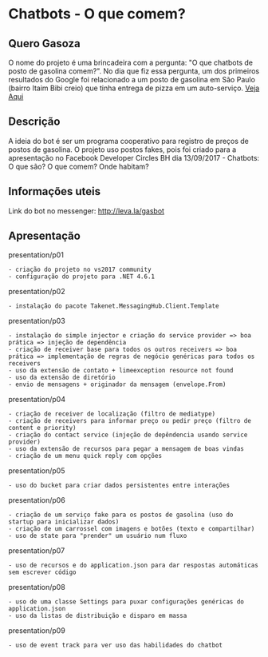 # Chatbots - O que comem?
## Quero Gasoza
O nome do projeto é uma brincadeira com a pergunta: "O que chatbots de posto de gasolina comem?". No dia que fiz essa pergunta, um dos primeiros resultados do Google foi relacionado a um posto de gasolina em São Paulo (bairro Itaim Bibi creio) que tinha entrega de pizza em um auto-serviço. [Veja Aqui](https://economia.uol.com.br/empreendedorismo/noticias/redacao/2014/07/10/maquina-automatica-em-posto-de-gasolina-de-sp-faz-pizza-em-2min30s.htm)

## Descrição
A ideia do bot é ser um programa cooperativo para registro de preços de postos de gasolina.
O projeto uso postos fakes, pois foi criado para a apresentação no Facebook Developer Circles BH dia 13/09/2017 - Chatbots: O que são? O que comem? Onde habitam?

## Informações uteis
Link do bot no messenger: http://leva.la/gasbot

## Apresentação

presentation/p01

	- criação do projeto no vs2017 community
	- configuração do projeto para .NET 4.6.1
	
presentation/p02

	- instalação do pacote Takenet.MessagingHub.Client.Template
	
presentation/p03

	- instalação do simple injector e criação do service provider => boa prática => injeção de dependência
	- criação de receiver base para todos os outros receivers => boa prática => implementação de regras de negócio genéricas para todos os receivers
	- uso da extensão de contato + limeexception resource not found
	- uso da extensão de diretório
	- envio de mensagens + originador da mensagem (envelope.From)
	
presentation/p04

	- criação de receiver de localização (filtro de mediatype)
	- criação de receivers para informar preço ou pedir preço (filtro de content e priority)
	- criação do contact service (injeção de depêndencia usando service provider)
	- uso da extensão de recursos para pegar a mensagem de boas vindas
	- criação de um menu quick reply com opções
	
presentation/p05

	- uso do bucket para criar dados persistentes entre interações

presentation/p06

	- criação de um serviço fake para os postos de gasolina (uso do startup para inicializar dados)
	- criação de um carrossel com imagens e botões (texto e compartilhar)
	- uso de state para "prender" um usuário num fluxo

presentation/p07

	- uso de recursos e do application.json para dar respostas automáticas sem escrever código

presentation/p08

	- uso de uma classe Settings para puxar configurações genéricas do application.json
	- uso da listas de distribuição e disparo em massa

presentation/p09

	- uso de event track para ver uso das habilidades do chatbot